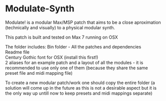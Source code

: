 # Modulate-Synth

Modulate! is a modular Max/MSP patch that aims to be a close aproximation (technically and visually) to a physical modular synth.

This patch is built and tested on Max 7 running on OSX

The folder includes:
Bin folder - All the patches and dependencies  
Readme file  
Century Gothic font for OSX (install this first!)  
2 aliases for an example patch and a layout of all the modules - it is recommended to use only one of them (because they share the same preset file and midi mapping file)

To create a new modular patch/work one should copy the entire folder (a solution will come up in the future as this is not a desirable aspect but it is the only way up untill now to keep presets and midi mappings separate)
